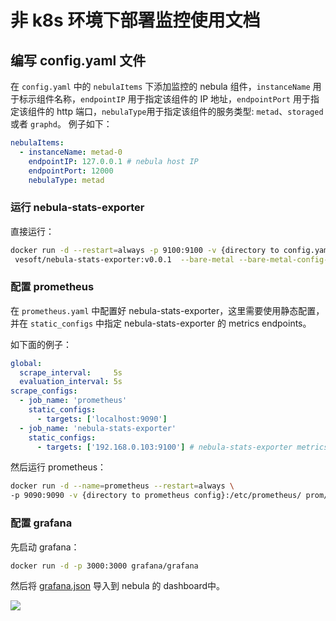 # 非 k8s 环境下部署监控使用文档

## 编写 config.yaml 文件

在 `config.yaml` 中的 `nebulaItems` 下添加监控的 nebula 组件，`instanceName` 用于标示组件名称，`endpointIP` 用于指定该组件的 IP 地址，`endpointPort` 用于指定该组件的 http 端口，`nebulaType`用于指定该组件的服务类型: `metad`、`storaged` 或者 `graphd`。
例子如下：

```yaml
nebulaItems:
  - instanceName: metad-0
    endpointIP: 127.0.0.1 # nebula host IP
    endpointPort: 12000
    nebulaType: metad
```

### 运行 nebula-stats-exporter

直接运行：

```bash
docker run -d --restart=always -p 9100:9100 -v {directory to config.yaml}:/config \
 vesoft/nebula-stats-exporter:v0.0.1  --bare-metal --bare-metal-config-path=/config/config.yaml
```

### 配置 prometheus

在 `prometheus.yaml` 中配置好 nebula-stats-exporter，这里需要使用静态配置，并在 `static_configs` 中指定 nebula-stats-exporter 的 metrics endpoints。

如下面的例子：

```yaml
global:
  scrape_interval:     5s
  evaluation_interval: 5s
scrape_configs:
  - job_name: 'prometheus'
    static_configs:
      - targets: ['localhost:9090']
  - job_name: 'nebula-stats-exporter'
    static_configs:
      - targets: ['192.168.0.103:9100'] # nebula-stats-exporter metrics endpoints # nebula host IP
```

然后运行 prometheus：

```bash
docker run -d --name=prometheus --restart=always \
-p 9090:9090 -v {directory to prometheus config}:/etc/prometheus/ prom/prometheus
```

### 配置 grafana

先启动 grafana：

```bash
docker run -d -p 3000:3000 grafana/grafana
```

然后将 [grafana.json](!https://github.com/vesoft-inc/nebula-stats-exporter/blob/master/deploy/grafana/bare-metal/nebula-grafana.json) 导入到 nebula 的 dashboard中。
  
![](https://user-images.githubusercontent.com/51590253/84129424-860abb80-aa74-11ea-9208-c5a66cade0f8.gif)